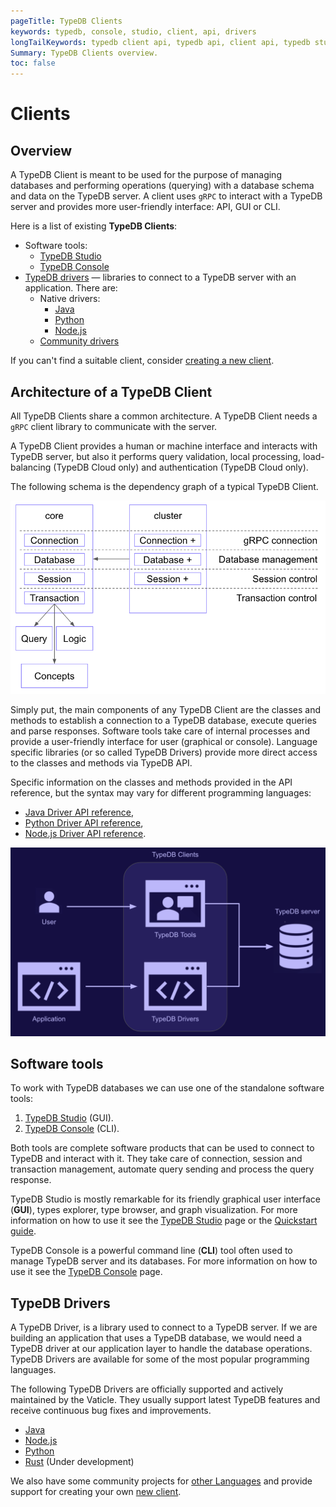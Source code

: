 ```yaml
---
pageTitle: TypeDB Clients
keywords: typedb, console, studio, client, api, drivers
longTailKeywords: typedb client api, typedb api, client api, typedb studio, typedb console
Summary: TypeDB Clients overview.
toc: false
---
```


# Clients

## Overview

A TypeDB Client is meant to be used for the purpose of managing databases and performing operations (querying) with a
database schema and data on the TypeDB server. A client uses `gRPC` to interact with a TypeDB server and provides 
more user-friendly interface: API, GUI or CLI.

Here is a list of existing **TypeDB Clients**:

- Software tools:
  - [TypeDB Studio](01-studio.md)
  - [TypeDB Console](02-console.md)
- [TypeDB drivers](#typedb-drivers) — libraries to connect to a TypeDB server with an application. There are:
  - Native drivers:
    - [Java](java/01-java-overview.md)
    - [Python](python/01-python-overview.md)
    - [Node.js](node-js/01-node-js-overview.md)
  - [Community drivers](06-other-languages.md)

If you can't find a suitable client, consider [creating a new client](07-new-client.md).

## Architecture of a TypeDB Client

All TypeDB Clients share a common architecture. A TypeDB Client needs a `gRPC` client library to communicate with 
the server.

A TypeDB Client provides a human or machine interface and interacts with TypeDB server, but also it performs query 
validation, local processing, load-balancing (TypeDB Cloud only) and authentication (TypeDB Cloud only).

The following schema is the dependency graph of a typical TypeDB Client.

![Structure of a TypeDB Client](../images/client-api/client-structure.png)

Simply put, the main components of any TypeDB Client are the classes 
and methods to establish a connection to a TypeDB database, execute queries and parse responses. Software tools 
take care of internal processes and provide a user-friendly interface for user (graphical or console). Language 
specific libraries (or so called TypeDB Drivers) provide more direct access to the classes and methods via TypeDB API.

Specific information on the classes and methods provided in the API reference, but the syntax may vary for different 
programming languages:

- [Java Driver API reference](java/04-java-api-ref.md),
- [Python Driver API reference](python/04-python-api-ref.md),
- [Node.js Driver API reference](node-js/04-node-js-api-ref.md).

![Client types and server interaction](../images/client-api/client-server-comms.png)

## Software tools

To work with TypeDB databases we can use one of the standalone software tools:

1. [TypeDB Studio](01-studio.md) (GUI).
2. [TypeDB Console](02-console.md) (CLI).

Both tools are complete software products that can be used to connect to TypeDB and interact with it. They take care 
of connection, session and transaction management, automate query sending and process the query response.

TypeDB Studio is mostly remarkable for its friendly graphical user interface (**GUI**), types explorer, type browser, 
and graph visualization. For more information on how to use it see the [TypeDB Studio](01-studio.md) page or the
[Quickstart guide](../0001-typedb/01-start/03-quickstart.md).

TypeDB Console is a powerful command line (**CLI**) tool often used to manage TypeDB server and its databases. For more 
information on how to use it see the [TypeDB Console](02-console.md) page.

## TypeDB Drivers

A TypeDB Driver, is a library used to connect to a TypeDB server. If we are building an 
application that uses a TypeDB database, we would need a TypeDB driver at our application layer to handle the
database operations. TypeDB Drivers are available for some of the most popular programming languages.

The following TypeDB Drivers are officially supported and actively maintained by the Vaticle. They 
usually support latest TypeDB features and receive continuous bug fixes and improvements.

- [Java](java/01-java-overview.md)
- [Node.js](node-js/01-node-js-overview.md)
- [Python](python/01-python-overview.md)
- [Rust](https://github.com/vaticle/typedb-client-rust) (Under development)

We also have some community projects for [other Languages](06-other-languages.md) and provide support for creating your 
own [new client](07-new-client.md).
